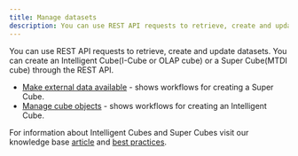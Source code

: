 ```yaml
---
title: Manage datasets
description: You can use REST API requests to retrieve, create and update datasets.
---
```


You can use REST API requests to retrieve, create and update datasets. You can create an Intelligent Cube(I-Cube or OLAP cube) or a Super Cube(MTDI cube) through the REST API.

- [Make external data available](make-external-data-available/) - shows workflows for creating a Super Cube.
- [Manage cube objects](manage-cube-objects/manage-cube-objects.md) - shows workflows for creating an Intelligent Cube.

For information about Intelligent Cubes and Super Cubes visit our knowledge base [article](https://community.microstrategy.com/s/article/In-memory-Reporting-OLAP-MTDI-Best-Practices?language=en_US) and [best practices](https://www2.microstrategy.com/producthelp/Current/InMemoryAnalytics/WebHelp/Lang_1033/Content/InMemoryAnalysis/Best_practice_for_PRIME.htm).
